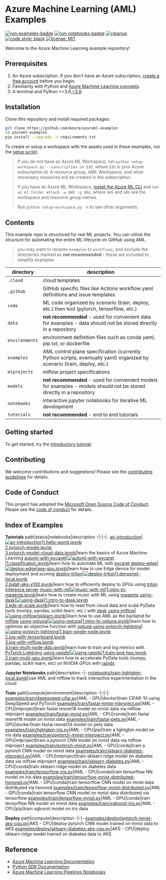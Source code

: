 # Azure Machine Learning (AML) Examples

[![run-examples-badge](https://github.com/Azure/azureml-examples/workflows/run-examples/badge.svg)](https://github.com/Azure/azureml-examples/actions?query=workflow%3Arun-examples)
[![run-notebooks-badge](https://github.com/Azure/azureml-examples/workflows/run-notebooks/badge.svg)](https://github.com/Azure/azureml-examples/actions?query=workflow%3Arun-notebooks)
[![cleanup](https://github.com/Azure/azureml-examples/workflows/cleanup/badge.svg)](https://github.com/Azure/azureml-examples/actions?query=workflow%3Acleanup)
[![code style: black](https://img.shields.io/badge/code%20style-black-000000.svg)](https://github.com/psf/black)
[![license: MIT](https://img.shields.io/badge/License-MIT-purple.svg)](LICENSE)

Welcome to the Azure Machine Learning example repository!

## Prerequisites

1. An Azure subscription. If you don't have an Azure subscription, [create a free account](https://aka.ms/AMLFree) before you begin.
2. Familiarity with Python and [Azure Machine Learning concepts](https://docs.microsoft.com/en-us/azure/machine-learning/concept-azure-machine-learning-architecture).
3. A terminal and Python >=3.6,[\<3.9](https://pypi.org/project/azureml-core).

## Installation

Clone this repository and install required packages:

```sh
git clone https://github.com/Azure/azureml-examples
cd azureml-examples
pip install --upgrade -r requirements.txt
```

To create or setup a workspace with the assets used in these examples, run the [setup script](setup-workspace.py).

> If you do not have an Azure ML Workspace, run `python setup-workspace.py --subscription-id $ID`, where `$ID` is your Azure subscription id. A resource group, AML Workspace, and other necessary resources will be created in the subscription.
>
> If you have an Azure ML Workspace, [install the Azure ML CLI](https://docs.microsoft.com/azure/machine-learning/reference-azure-machine-learning-cli) and run `az ml folder attach -w $WS -g $RG`, where `$WS` and `$RG` are the workspace and resource group names.
>
> Run `python setup-workspace.py -h` to see other arguments.

## Contents

This example repo is structured for real ML projects. You can utilize the structure for automating the entire ML lifecycle on GitHub using AML.

> you may want to rename `examples` to `workflows`, and exclude the directories marked as **not recommended** - these are included to simplify examples

|directory|description|
|-|-|
|`.cloud`|cloud templates|
|`.github`|GitHub specific files like Actions workflow yaml definitions and issue templates|
|`code`|ML code organized by scenario (train, deploy, etc.) then tool (pytorch, tensorflow, etc.)|
|`data`|**not recommended** - used for convenient data for examples - data should not be stored directly in a repository|
|`environments`|environment definition files such as conda yaml, pip txt, or dockerfile|
|`examples`|AML control plane specification (currently Python scripts, eventually yaml) organized by scenario (train, deploy, etc.)|
|`mlprojects`|mlflow project specifications|
|`models`|**not recommended** - used for convenient models for examples - models should not be stored directly in a repository|
|`notebooks`|interactive jupyter notebooks for iterative ML development|
|`tutorials`|**not recommended** - end to end tutorials|

## Getting started

To get started, try the [introductory tutorial](tutorials/an-introduction).

## Contributing

We welcome contributions and suggestions! Please see the [contributing guidelines](CONTRIBUTING.md) for details.

## Code of Conduct

This project has adopted the [Microsoft Open Source Code of Conduct](https://opensource.microsoft.com/codeofconduct/). Please see the [code of conduct](CODE_OF_CONDUCT.md) for details.

## Index of Examples

**Tutorials**
path|status|notebooks|description
-|-|-|-
[an-introduction](tutorials/an-introduction)|[![an-introduction](https://github.com/Azure/azureml-examples/workflows/run-tutorial-ai/badge.svg)](https://github.com/Azure/azureml-examples/actions?query=workflow%3Arun-tutorial-ai)|[1.hello-world.ipynb](tutorials/an-introduction/1.hello-world.ipynb)<br>[2.pytorch-model.ipynb](tutorials/an-introduction/2.pytorch-model.ipynb)<br>[3.pytorch-model-cloud-data.ipynb](tutorials/an-introduction/3.pytorch-model-cloud-data.ipynb)|learn the basics of Azure Machine Learning
[automl-with-pycaret](tutorials/automl-with-pycaret)|[![automl-with-pycaret](https://github.com/Azure/azureml-examples/workflows/run-tutorial-awp/badge.svg)](https://github.com/Azure/azureml-examples/actions?query=workflow%3Arun-tutorial-awp)|[1.classification.ipynb](tutorials/automl-with-pycaret/1.classification.ipynb)|learn how to automate ML with [pycaret](https://github.com/pycaret/pycaret)
[deploy-edge](tutorials/deploy-edge)|[![deploy-edge](https://github.com/Azure/azureml-examples/workflows/run-tutorial-de/badge.svg)](https://github.com/Azure/azureml-examples/actions?query=workflow%3Arun-tutorial-de)|[ase-gpu.ipynb](tutorials/deploy-edge/ase-gpu.ipynb)|learn how to use Edge device for model deployment and scoring
[deploy-triton](tutorials/deploy-triton)|[![deploy-triton](https://github.com/Azure/azureml-examples/workflows/run-tutorial-dt/badge.svg)](https://github.com/Azure/azureml-examples/actions?query=workflow%3Arun-tutorial-dt)|[1.densenet-local.ipynb](tutorials/deploy-triton/1.densenet-local.ipynb)<br>[2.bidaf-aks-v100.ipynb](tutorials/deploy-triton/2.bidaf-aks-v100.ipynb)|learn how to efficiently deploy to GPUs using [triton inference server](https://github.com/triton-inference-server/server)
[music-with-ml](tutorials/music-with-ml)|[![music-with-ml](https://github.com/Azure/azureml-examples/workflows/run-tutorial-mwm/badge.svg)](https://github.com/Azure/azureml-examples/actions?query=workflow%3Arun-tutorial-mwm)|[1.intro-to-magenta.ipynb](tutorials/music-with-ml/1.intro-to-magenta.ipynb)|learn how to create music with ML using [magenta](https://github.com/magenta/magenta)
[using-dask](tutorials/using-dask)|[![using-dask](https://github.com/Azure/azureml-examples/workflows/run-tutorial-ud/badge.svg)](https://github.com/Azure/azureml-examples/actions?query=workflow%3Arun-tutorial-ud)|[1.intro-to-dask.ipynb](tutorials/using-dask/1.intro-to-dask.ipynb)<br>[2.eds-at-scale.ipynb](tutorials/using-dask/2.eds-at-scale.ipynb)|learn how to read from cloud data and scale PyData tools (numpy, pandas, scikit-learn, etc.) with [dask](https://github.com/dask/dask)
[using-mlflow](tutorials/using-mlflow)|[![using-mlflow](https://github.com/Azure/azureml-examples/workflows/run-tutorial-um/badge.svg)](https://github.com/Azure/azureml-examples/actions?query=workflow%3Arun-tutorial-um)|[sklearn.ipynb](tutorials/using-mlflow/sklearn.ipynb)|learn how to use AML as the backend for [mlflow](https://github.com/mlflow/mlflow)
[using-optuna](tutorials/using-optuna)|[![using-optuna](https://github.com/Azure/azureml-examples/workflows/run-tutorial-uo/badge.svg)](https://github.com/Azure/azureml-examples/actions?query=workflow%3Arun-tutorial-uo)|[1.intro-to-optuna.ipynb](tutorials/using-optuna/1.intro-to-optuna.ipynb)|learn how to optimize an objective function with [optuna](https://github.com/optuna/optuna)
[using-pytorch-lightning](tutorials/using-pytorch-lightning)|[![using-pytorch-lightning](https://github.com/Azure/azureml-examples/workflows/run-tutorial-upl/badge.svg)](https://github.com/Azure/azureml-examples/actions?query=workflow%3Arun-tutorial-upl)|[1.train-single-node.ipynb](tutorials/using-pytorch-lightning/1.train-single-node.ipynb)<br>[2.log-with-tensorboard.ipynb](tutorials/using-pytorch-lightning/2.log-with-tensorboard.ipynb)<br>[3.log-with-mlflow.ipynb](tutorials/using-pytorch-lightning/3.log-with-mlflow.ipynb)<br>[4.train-multi-node-ddp.ipynb](tutorials/using-pytorch-lightning/4.train-multi-node-ddp.ipynb)|learn how to train and log metrics with [PyTorch Lightning](https://github.com/PyTorchLightning/pytorch-lightning)
[using-rapids](tutorials/using-rapids)|[![using-rapids](https://github.com/Azure/azureml-examples/workflows/run-tutorial-ur/badge.svg)](https://github.com/Azure/azureml-examples/actions?query=workflow%3Arun-tutorial-ur)|[1.train-and-hpo.ipynb](tutorials/using-rapids/1.train-and-hpo.ipynb)<br>[2.train-multi-gpu.ipynb](tutorials/using-rapids/2.train-multi-gpu.ipynb)|learn how to accelerate PyData tools (numpy, pandas, scikit-learn, etc) on NVIDIA GPUs with [rapids](https://github.com/rapidsai)

**Jupyter Notebooks**
path|description
-|-
[notebooks/train-lightgbm-local.ipynb](notebooks/train-lightgbm-local.ipynb)|use AML and mlflow to track interactive experimentation in the cloud

**Train**
path|compute|environment|description
-|-|-|-
[examples/train/deepspeed-cifar.py](examples/train/deepspeed-cifar.py)|AML - GPU|docker|train CIFAR-10 using DeepSpeed and PyTorch
[examples/train/fastai-mnist-mlproject.py](examples/train/fastai-mnist-mlproject.py)|AML - CPU|mlproject|train fastai resnet18 model on mnist data via mlflow mlproject
[examples/train/fastai-mnist.py](examples/train/fastai-mnist.py)|AML - CPU|conda|train fastai resnet18 model on mnist data
[examples/train/fastai-pets.py](examples/train/fastai-pets.py)|AML - GPU|docker|train fastai resnet34 model on pets data
[examples/train/lightgbm-iris.py](examples/train/lightgbm-iris.py)|AML - CPU|pip|train a lightgbm model on iris data
[examples/train/pytorch-mnist-mlproject.py](examples/train/pytorch-mnist-mlproject.py)|AML - GPU|mlproject|train a pytorch CNN model on mnist data via mlflow mlproject
[examples/train/pytorch-mnist.py](examples/train/pytorch-mnist.py)|AML - GPU|conda|train a pytorch CNN model on mnist data
[examples/train/sklearn-diabetes-mlproject.py](examples/train/sklearn-diabetes-mlproject.py)|AML - CPU|mlproject|train sklearn ridge model on diabetes data via mlflow mlproject
[examples/train/sklearn-diabetes.py](examples/train/sklearn-diabetes.py)|AML - CPU|conda|train sklearn ridge model on diabetes data
[examples/train/tensorflow-iris.py](examples/train/tensorflow-iris.py)|AML - CPU|conda|train tensorflow NN model on iris data
[examples/train/tensorflow-mnist-distributed-horovod.py](examples/train/tensorflow-mnist-distributed-horovod.py)|AML - GPU|conda|train tensorflow CNN model on mnist data distributed via horovod
[examples/train/tensorflow-mnist-distributed.py](examples/train/tensorflow-mnist-distributed.py)|AML - GPU|conda|train tensorflow CNN model on mnist data distributed via tensorflow
[examples/train/tensorflow-mnist.py](examples/train/tensorflow-mnist.py)|AML - GPU|conda|train tensorflow NN model on mnist data
[examples/train/xgboost-iris.py](examples/train/xgboost-iris.py)|AML - CPU|pip|train xgboost model on iris data

**Deploy**
path|compute|description
-|-|-
[examples/deploy/pytorch-mnist-aks-cpu.py](examples/deploy/pytorch-mnist-aks-cpu.py)|AKS - CPU|deploy pytorch CNN model trained on mnist data to AKS
[examples/deploy/sklearn-diabetes-aks-cpu.py](examples/deploy/sklearn-diabetes-aks-cpu.py)|AKS - CPU|deploy sklearn ridge model trained on diabetes data to AKS

## Reference

* [Azure Machine Learning Documentation](https://docs.microsoft.com/azure/machine-learning)
* [Python SDK Documentation](https://docs.microsoft.com/python/api/overview/azure/ml/?view=azure-ml-py)
* [Azure Machine Learning Pipelines Notebooks](https://github.com/Azure/MachineLearningNotebooks/tree/master/how-to-use-azureml/machine-learning-pipelines)